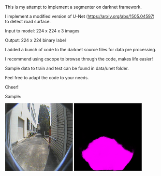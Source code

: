 This is my attempt to implement a segmenter on darknet framework.

I implement a modified version of U-Net (https://arxiv.org/abs/1505.04597) to detect road surface.

Input to model: 224 x 224 x 3 images

Output: 224 x 224 binary label

I added a bunch of code to the darknet source files for data pre processing.

I recommend using cscope to browse through the code, makes life easier!

Sample data to train and test can be found in data/unet folder.

Feel free to adapt the code to your needs.

Cheer!


Sample:

![input image](data/unet/test/1.png)
![output image](data/unet/result/1.png.png)
